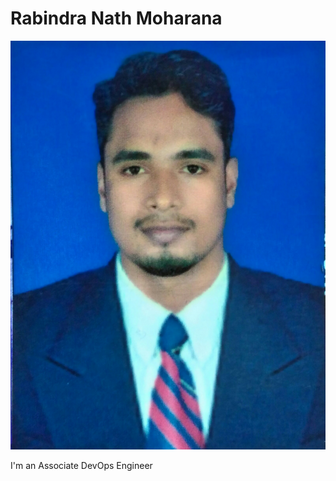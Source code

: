# Rabindra Nath Moharana

![podcast_poster](./src/image/rabin.jpg)

I'm an Associate DevOps Engineer
